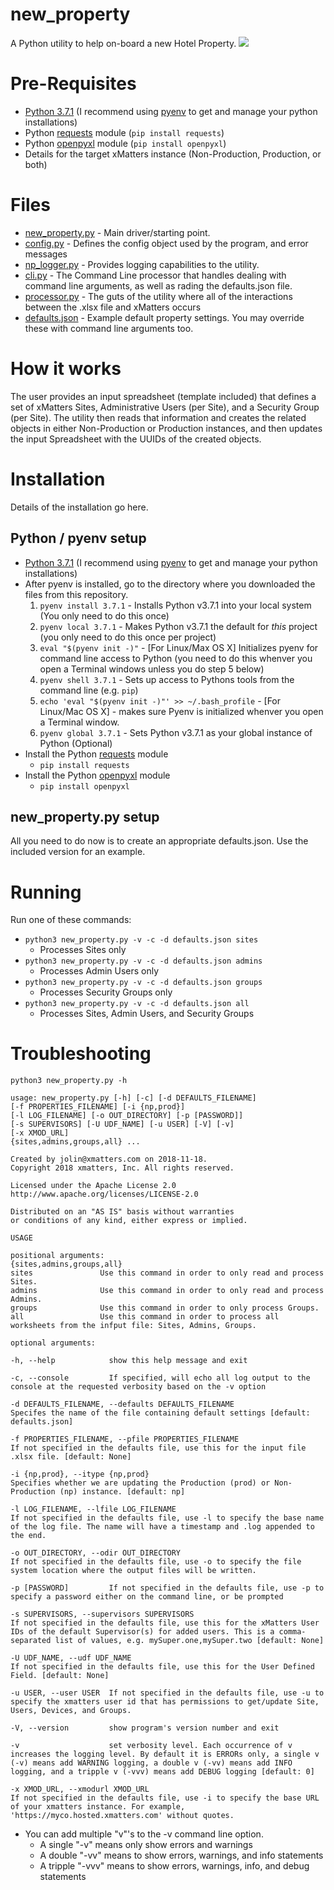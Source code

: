 # new_property
A Python utility to help on-board a new Hotel Property.
<kbd>
  <img src="https://github.com/xmatters/xMatters-Labs/raw/master/media/disclaimer.png">
</kbd>

# Pre-Requisites
* [Python 3.7.1](https://www.python.org/downloads/release/python-371/) (I recommend using [pyenv](https://github.com/pyenv/pyenv) to get and manage your python installations)
* Python [requests](http://docs.python-requests.org/en/master/) module (`pip install requests`)
* Python [openpyxl](https://openpyxl.readthedocs.io/en/stable/) module (`pip install openpyxl`)
* Details for the target xMatters instance (Non-Production, Production, or both)

# Files
* [new_property.py](new_property.py) - Main driver/starting point.
* [config.py](config.py) - Defines the config object used by the program, and error messages
* [np_logger.py](np_logger.py) - Provides logging capabilities to the utility.
* [cli.py](cli.py) - The Command Line processor that handles dealing with command line arguments, as well as rading the defaults.json file.
* [processor.py](processor.py) - The guts of the utility where all of the interactions between the .xlsx file and xMatters occurs
* [defaults.json](defaults.json) - Example default property settings.  You may override these with command line arguments too.

# How it works
The user provides an input spreadsheet (template included) that defines a set of xMatters Sites, Administrative Users (per Site), and a Security Group (per Site).  The utility then reads that information and creates the related objects in either Non-Production or Production instances, and then updates the input Spreadsheet with the UUIDs of the created objects.

# Installation
Details of the installation go here. 

## Python / pyenv setup
* [Python 3.7.1](https://www.python.org/downloads/release/python-371/) (I recommend using [pyenv](https://github.com/pyenv/pyenv) to get and manage your python installations)
* After pyenv is installed, go to the directory where you downloaded the files from this repository.
   1. `pyenv install 3.7.1` - Installs Python v3.7.1 into your local system (You only need to do this once)
   2. `pyenv local 3.7.1` - Makes Python v3.7.1 the default for _this_ project (you only need to do this once per project)
   3. `eval "$(pyenv init -)"` - [For Linux/Max OS X] Initializes pyenv for command line access to Python  (you need to do this whenver you open a Terminal windows unless you do step 5 below)
   4. `pyenv shell 3.7.1` - Sets up access to Pythons tools from the command line (e.g. `pip`)
   5. `echo 'eval "$(pyenv init -)"' >> ~/.bash_profile` - [For Linux/Mac OS X] - makes sure Pyenv is initialized whenver you open a Terminal window.
   6. `pyenv global 3.7.1` - Sets Python v3.7.1 as your global instance of Python (Optional)
* Install the Python [requests](http://docs.python-requests.org/en/master/) module
   * `pip install requests`
* Install the Python [openpyxl](https://openpyxl.readthedocs.io/en/stable/) module
   * `pip install openpyxl`

## new_property.py setup
All you need to do now is to create an appropriate defaults.json.  Use the included version for an example.


# Running
Run one of these commands:
* `python3 new_property.py -v -c -d defaults.json sites`
   * Processes Sites only
* `python3 new_property.py -v -c -d defaults.json admins`
   * Processes Admin Users only
* `python3 new_property.py -v -c -d defaults.json groups`
   * Processes Security Groups only
* `python3 new_property.py -v -c -d defaults.json all`
   * Processes Sites, Admin Users, and Security Groups
   

# Troubleshooting
```
python3 new_property.py -h

usage: new_property.py [-h] [-c] [-d DEFAULTS_FILENAME]
[-f PROPERTIES_FILENAME] [-i {np,prod}]
[-l LOG_FILENAME] [-o OUT_DIRECTORY] [-p [PASSWORD]]
[-s SUPERVISORS] [-U UDF_NAME] [-u USER] [-V] [-v]
[-x XMOD_URL]
{sites,admins,groups,all} ...

Created by jolin@xmatters.com on 2018-11-18.
Copyright 2018 xmatters, Inc. All rights reserved.

Licensed under the Apache License 2.0
http://www.apache.org/licenses/LICENSE-2.0

Distributed on an "AS IS" basis without warranties
or conditions of any kind, either express or implied.

USAGE

positional arguments:
{sites,admins,groups,all}
sites               Use this command in order to only read and process Sites.
admins              Use this command in order to only read and process Admins.
groups              Use this command in order to only process Groups.
all                 Use this command in order to process all worksheets from the infput file: Sites, Admins, Groups.

optional arguments:

-h, --help            show this help message and exit

-c, --console         If specified, will echo all log output to the console at the requested verbosity based on the -v option

-d DEFAULTS_FILENAME, --defaults DEFAULTS_FILENAME
Specifes the name of the file containing default settings [default: defaults.json]

-f PROPERTIES_FILENAME, --pfile PROPERTIES_FILENAME
If not specified in the defaults file, use this for the input file .xlsx file. [default: None]

-i {np,prod}, --itype {np,prod}
Specifies whether we are updating the Production (prod) or Non-Production (np) instance. [default: np]

-l LOG_FILENAME, --lfile LOG_FILENAME
If not specified in the defaults file, use -l to specify the base name of the log file. The name will have a timestamp and .log appended to the end.

-o OUT_DIRECTORY, --odir OUT_DIRECTORY
If not specified in the defaults file, use -o to specify the file system location where the output files will be written.

-p [PASSWORD]         If not specified in the defaults file, use -p to specify a password either on the command line, or be prompted

-s SUPERVISORS, --supervisors SUPERVISORS
If not specified in the defaults file, use this for the xMatters User IDs of the default Supervisor(s) for added users. This is a comma-separated list of values, e.g. mySuper.one,mySuper.two [default: None]

-U UDF_NAME, --udf UDF_NAME
If not specified in the defaults file, use this for the User Defined Field. [default: None]

-u USER, --user USER  If not specified in the defaults file, use -u to specify the xmatters user id that has permissions to get/update Site, Users, Devices, and Groups.

-V, --version         show program's version number and exit

-v                    set verbosity level. Each occurrence of v increases the logging level. By default it is ERRORs only, a single v (-v) means add WARNING logging, a double v (-vv) means add INFO logging, and a tripple v (-vvv) means add DEBUG logging [default: 0]

-x XMOD_URL, --xmodurl XMOD_URL
If not specified in the defaults file, use -i to specify the base URL of your xmatters instance. For example, 'https://myco.hosted.xmatters.com' without quotes.

```
* You can add multiple "v"'s to the -v command line option.  
   * A single "-v" means only show errors and warnings
   * A double "-vv" means to show errors, warnings, and info statements
   * A tripple "-vvv" means to show errors, warnings, info, and debug statements
